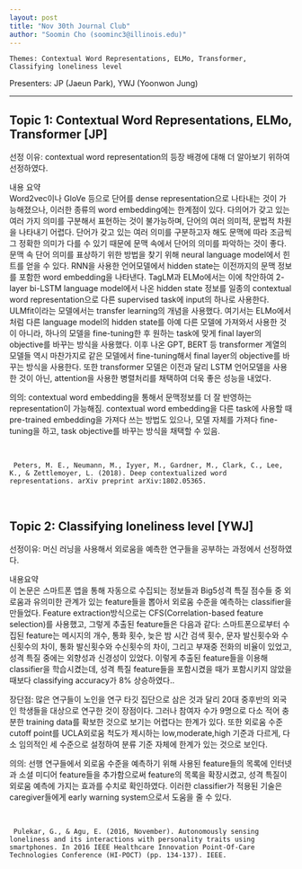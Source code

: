 ```yaml
---
layout: post
title: "Nov 30th Journal Club"
author: "Soomin Cho (soominc3@illinois.edu)"
---
```


    Themes: Contextual Word Representations, ELMo, Transformer, Classifying loneliness level

Presenters: JP (Jaeun Park), YWJ (Yoonwon Jung) <br>

-----------------

## Topic 1: Contextual Word Representations, ELMo, Transformer [JP] 

선정 이유: contextual word representation의 등장 배경에 대해 더 알아보기 위하여 선정하였다.<br>

내용 요약<br>
Word2vec이나 GloVe 등으로 단어를 dense representation으로 나타내는 것이 가능해졌으나, 이러한 종류의 word embedding에는 한계점이 있다. 다의어가 갖고 있는 여러 가지 의미를 구분해서 표현하는 것이 불가능하며, 단어의 여러 의미적, 문법적 차원을 나타내기 어렵다. 단어가 갖고 있는 여러 의미를 구분하고자 해도 문맥에 따라 조금씩 그 정확한 의미가 다를 수 있기 때문에 문맥 속에서 단어의 의미를 파악하는 것이 좋다. 문맥 속 단어 의미를 표상하기 위한 방법을 찾기 위해 neural language model에서 힌트를 얻을 수 있다. RNN을 사용한 언어모델에서 hidden state는 이전까지의 문맥 정보를 포함한 word embedding을 나타낸다. TagLM과 ELMo에서는 이에 착안하여 2-layer bi-LSTM language model에서 나온 hidden state 정보를 일종의 contextual word representation으로 다른 supervised task에 input의 하나로 사용한다.<br>
ULMfit이라는 모델에서는 transfer learning의 개념을 사용했다. 여기서는 ELMo에서처럼 다른 language model의 hidden state를 아예 다른 모델에 가져와서 사용한 것이 아니라, 하나의 모델을 fine-tuning한 후 원하는 task에 맞게 final layer의 objective를 바꾸는 방식을 사용했다. 이후 나온 GPT, BERT 등 transformer 계열의 모델들 역시 마찬가지로 같은 모델에서 fine-tuning해서 final layer의 objective를 바꾸는 방식을 사용한다. 또한 transformer 모델은 이전과 달리 LSTM 언어모델을 사용한 것이 아닌, attention을 사용한 병렬처리를 채택하여 더욱 좋은 성능을 내었다.<br>

의의: contextual word embedding을 통해서 문맥정보를 더 잘 반영하는 representation이 가능해짐. contextual word embedding을 다른 task에 사용할 때 pre-trained embedding을 가져다 쓰는 방법도 있으나, 모델 자체를 가져다 fine-tuning을 하고, task objective를 바꾸는 방식을 채택할 수 있음.   

<br>

     Peters, M. E., Neumann, M., Iyyer, M., Gardner, M., Clark, C., Lee, K., & Zettlemoyer, L. (2018). Deep contextualized word representations. arXiv preprint arXiv:1802.05365.
     
<br>

## Topic 2: Classifying loneliness level [YWJ]

선정이유: 머신 러닝을 사용해서 외로움을 예측한 연구들을 공부하는 과정에서 선정하였다. <br>

내용요약 <br> 
이 논문은 스마트폰 앱을 통해 자동으로 수집되는 정보들과 Big5성격 특질 점수들 중 외로움과 유의미한 관계가 있는 feature들을 뽑아서 외로움 수준을 예측하는 classifier을 만들었다. Feature extraction방식으로는 CFS(Correlation-based feature selection)를 사용했고, 그렇게 추출된 feature들은 다음과 같다: 스마트폰으로부터 수집된 feature는 메시지의 개수, 통화 횟수, 늦은 밤 시간 검색 횟수, 문자 발신횟수와 수신횟수의 차이, 통화 발신횟수와 수신횟수의 차이, 그리고 부재중 전화의 비율이 있었고, 성격 특질 중에는 외향성과 신경성이 있었다. 이렇게 추출된 feature들을 이용해 classifier을 학습시켰는데, 성격 특질 feature들을 포함시켰을 때가 포함시키지 않았을 때보다 classifying accuracy가 8% 상승하였다.. <br>

장단점: 많은 연구들이 노인을 연구 타깃 집단으로 삼은 것과 달리 20대 중후반의 외국인 학생들을 대상으로 연구한 것이 장점이다. 그러나 참여자 수가 9명으로 다소 적어 충분한 training data를 확보한 것으로 보기는 어렵다는 한계가 있다. 또한 외로움 수준 cutoff point를 UCLA외로움 척도가 제시하는 low,moderate,high 기준과 다르게, 다소 임의적인 세 수준으로 설정하여 분류 기준 자체에 한계가 있는 것으로 보인다.<br>

의의: 선행 연구들에서 외로움 수준을 예측하기 위해 사용된 feature들의 목록에 인터넷과 소셜 미디어 feature들을 추가함으로써 feature의 목록을 확장시켰고, 성격 특질이 외로움 예측에 가지는 효과를 수치로 확인하였다. 이러한 classifier가 적용된 기술은 caregiver들에게 early warning system으로서 도움을 줄 수 있다.<br>

<br>

     Pulekar, G., & Agu, E. (2016, November). Autonomously sensing loneliness and its interactions with personality traits using smartphones. In 2016 IEEE Healthcare Innovation Point-Of-Care Technologies Conference (HI-POCT) (pp. 134-137). IEEE.
     
<br>

